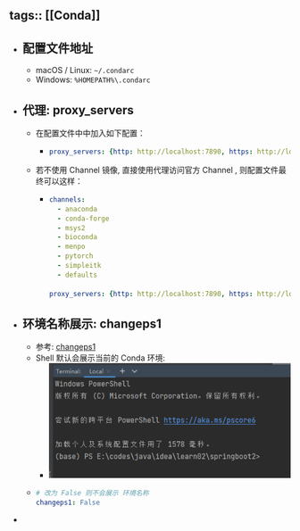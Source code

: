 tags:: [[Conda]]
---

- ## 配置文件地址
	- macOS / Linux:  `~/.condarc`
	- Windows: `%HOMEPATH%\.condarc`
- ## 代理: proxy_servers
	- 在配置文件中中加入如下配置：
		- ```yaml
		  proxy_servers: {http: http://localhost:7890, https: http://localhost:7890}
		  ```
	- 若不使用 Channel 镜像, 直接使用代理访问官方 Channel , 则配置文件最终可以这样：
		- ```yaml
		  channels:
		    - anaconda
		    - conda-forge
		    - msys2
		    - bioconda
		    - menpo
		    - pytorch
		    - simpleitk
		    - defaults
		  
		  proxy_servers: {http: http://localhost:7890, https: http://localhost:7890}
		  ```
- ## 环境名称展示: changeps1
	- 参考: [changeps1](https://docs.conda.io/projects/conda/en/latest/user-guide/configuration/settings.html#changeps1-change-command-prompt)
	- Shell 默认会展示当前的 Conda 环境:
		- ![image-20220420215028857.png](../assets/image-20220420215028857_1743350170138_0.png)
	- ``` yaml
	  # 改为 False 则不会展示 环境名称
	  changeps1: False
	  ```
-
